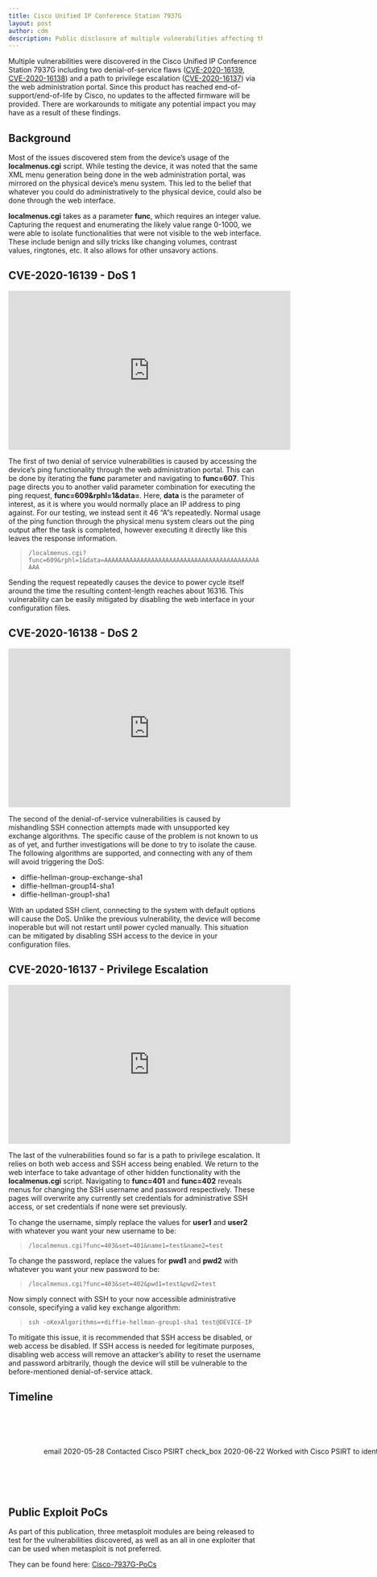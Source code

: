 ```yaml
---
title: Cisco Unified IP Conference Station 7937G
layout: post
author: cdm
description: Public disclosure of multiple vulnerabilities affecting the Cisco 7937G Conference Station
---
```


Multiple vulnerabilities were discovered in the Cisco Unified IP Conference Station 7937G including two denial-of-service flaws ([CVE-2020-16139](https://cve.mitre.org/cgi-bin/cvename.cgi?name=CVE-2020-16139), [CVE-2020-16138](https://cve.mitre.org/cgi-bin/cvename.cgi?name=CVE-2020-16138)) and a path to privilege escalation ([CVE-2020-16137](https://cve.mitre.org/cgi-bin/cvename.cgi?name=CVE-2020-16137)) via the web administration portal. Since this product has reached end-of-support/end-of-life by Cisco, no updates to the affected firmware will be provided. There are workarounds to mitigate any potential impact you may have as a result of these findings.

## Background

Most of the issues discovered stem from the device’s usage of the **localmenus.cgi** script. While testing the device, it was noted that the same XML menu generation being done in the web administration portal, was mirrored on the physical device’s menu system. This led to the belief that whatever you could do administratively to the physical device, could also be done through the web interface.

**localmenus.cgi** takes as a parameter **func**, which requires an integer value. Capturing the request and enumerating the likely value range 0-1000, we were able to isolate functionalities that were not visible to the web interface. These include benign and silly tricks like changing volumes, contrast values, ringtones, etc. It also allows for other unsavory actions.

## CVE-2020-16139 - DoS 1

<iframe width="560" height="315" src="https://www.youtube.com/embed/WmeTyZwroE0" frameborder="0" allow="accelerometer; autoplay; encrypted-media; gyroscope; picture-in-picture" allowfullscreen></iframe>

The first of two denial of service vulnerabilities is caused by accessing the device’s ping functionality through the web administration portal. This can be done by iterating the **func** parameter and navigating to **func=607**. This page directs you to another valid parameter combination for executing the ping request, **func=609&rphl=1&data=**. Here, **data** is the parameter of interest, as it is where you would normally place an IP address to ping against. For our testing, we instead sent it 46 “A”s repeatedly. Normal usage of the ping function through the physical menu system clears out the ping output after the task is completed, however executing it directly like this leaves the response information.

> `/localmenus.cgi?func=609&rphl=1&data=AAAAAAAAAAAAAAAAAAAAAAAAAAAAAAAAAAAAAAAAAAAAAA`

Sending the request repeatedly causes the device to power cycle itself around the time the resulting content-length reaches about 16316. This vulnerability can be easily mitigated by disabling the web interface in your configuration files.

## CVE-2020-16138 - DoS 2

<iframe width="560" height="315" src="https://www.youtube.com/embed/plaEj1Slx6w" frameborder="0" allow="accelerometer; autoplay; encrypted-media; gyroscope; picture-in-picture" allowfullscreen></iframe>

The second of the denial-of-service vulnerabilities is caused by mishandling SSH connection attempts made with unsupported key exchange algorithms. The specific cause of the problem is not known to us as of yet, and further investigations will be done to try to isolate the cause. The following algorithms are supported, and connecting with any of them will avoid triggering the DoS:

 * diffie-hellman-group-exchange-sha1
 * diffie-hellman-group14-sha1
 * diffie-hellman-group1-sha1

With an updated SSH client, connecting to the system with default options will cause the DoS. Unlike the previous vulnerability, the device will become inoperable but will not restart until power cycled manually. This situation can be mitigated by disabling SSH access to the device in your configuration files.

## CVE-2020-16137 - Privilege Escalation

<iframe width="560" height="315" src="https://www.youtube.com/embed/_689YVh4hQY" frameborder="0" allow="accelerometer; autoplay; encrypted-media; gyroscope; picture-in-picture" allowfullscreen></iframe>

The last of the vulnerabilities found so far is a path to privilege escalation. It relies on both web access and SSH access being enabled. We return to the web interface to take advantage of other hidden functionality with the **localmenus.cgi** script. Navigating to **func=401** and **func=402** reveals menus for changing the SSH username and password respectively. These pages will overwrite any currently set credentials for administrative SSH access, or set credentials if none were set previously.

To change the username, simply replace the values for **user1** and **user2** with whatever you want your new username to be:

> `/localmenus.cgi?func=403&set=401&name1=test&name2=test`

To change the password, replace the values for **pwd1** and **pwd2** with whatever you want your new password to be:

> `/localmenus.cgi?func=403&set=402&pwd1=test&pwd2=test`

Now simply connect with SSH to your now accessible administrative console, specifying a valid key exchange algorithm:

> `ssh -oKexAlgorithms=+diffie-hellman-group1-sha1 test@DEVICE-IP`

To mitigate this issue, it is recommended that SSH access be disabled, or web access be disabled. If SSH access is needed for legitimate purposes, disabling web access will remove an attacker’s ability to reset the username and password arbitrarily, though the device will still be vulnerable to the before-mentioned denial-of-service attack.

## Timeline

<link href="https://fonts.googleapis.com/css?family=Material+Icons|Material+Icons+Outlined|Material+Icons+Two+Tone|Material+Icons+Round|Material+Icons+Sharp" rel="stylesheet">
<style>
.timeline {
	border: 1px solic #fff;
	border-radius: 8px;
	display: inline-block;
	margin: 60px;
	padding: 10px;
	text-align: center;
	white-space: nowrap;
}

.timeline-label {
	display: block;
	font-family: "Courier-new";
}

.timeline-text {
	display: block;
	font-family: "Courier-new";
	width: 200px;
	font-size: small;
}

.timeline-icon {
	vertical-align: middle;
	font-size: 40px;
}

.timeline-container {
	display: inline-block;
	margin: auto;
	white-space: normal;
	vertical-align: top;
}

</style>

<div class="timeline">

<span class="timeline-container">
<span class="material-icons-two-tone timeline-icon">email</span>
<span class="timeline-label">2020-05-28</span>
<span class="timeline-text">Contacted Cisco PSIRT</span>
</span>

<span class="timeline-container">
<span class="material-icons-two-tone timeline-icon">check_box</span>
<span class="timeline-label">2020-06-22</span>
<span class="timeline-text">Worked with Cisco PSIRT to identify issue, provide PoCs, coordinate additional testing of hardware, and confirmed issue isolated to EoL/EoS devices.</span>
</span>

<span class="timeline-container">
<span class="material-icons-two-tone timeline-icon">email</span>
<span class="timeline-label">2020-06-22</span>
<span class="timeline-text">Contacted MITRE to request CVEs</span>
</span>

<span class="timeline-container">
<span class="material-icons-two-tone timeline-icon">check_box</span>
<span class="timeline-label">2020-08-06</span>
<span class="timeline-text">Confirmed with MITRE on PoC and Cisco acknowledgement</span>
</span>

<span class="timeline-container">
<span class="material-icons-two-tone timeline-icon">article</span>
<span class="timeline-label">2020-08-10</span>
<span class="timeline-text">Public Disclosure</span>
</span>


</div>

## Public Exploit PoCs

As part of this publication, three metasploit modules are being released to test for the vulnerabilities discovered, as well as an all in one exploiter that can be used when metasploit is not preferred.

They can be found here: [Cisco-7937G-PoCs](https://github.com/blacklanternsecurity/Cisco-7937G-PoCs)

